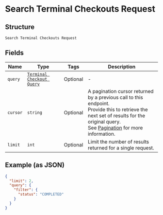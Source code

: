 
# Search Terminal Checkouts Request

## Structure

`Search Terminal Checkouts Request`

## Fields

| Name | Type | Tags | Description |
|  --- | --- | --- | --- |
| `query` | [`Terminal Checkout Query`](/doc/models/terminal-checkout-query.md) | Optional | - |
| `cursor` | `string` | Optional | A pagination cursor returned by a previous call to this endpoint.<br>Provide this to retrieve the next set of results for the original query.<br>See [Pagination](https://developer.squareup.com/docs/basics/api101/pagination) for more information. |
| `limit` | `int` | Optional | Limit the number of results returned for a single request. |

## Example (as JSON)

```json
{
  "limit": 2,
  "query": {
    "filter": {
      "status": "COMPLETED"
    }
  }
}
```

